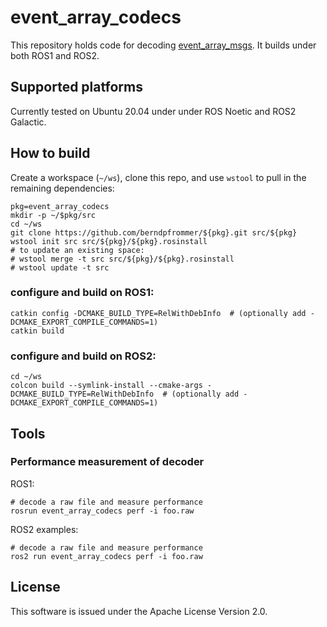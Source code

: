 # event_array_codecs

This repository holds code for decoding
[event_array_msgs](https://github.com/berndpfrommer/event_array_msgs). It
builds under both ROS1 and ROS2.

## Supported platforms

Currently tested on Ubuntu 20.04 under under ROS Noetic and ROS2 Galactic.


## How to build
Create a workspace (``~/ws``), clone this repo, and use ``wstool``
to pull in the remaining dependencies:

```
pkg=event_array_codecs
mkdir -p ~/$pkg/src
cd ~/ws
git clone https://github.com/berndpfrommer/${pkg}.git src/${pkg}
wstool init src src/${pkg}/${pkg}.rosinstall
# to update an existing space:
# wstool merge -t src src/${pkg}/${pkg}.rosinstall
# wstool update -t src
```

### configure and build on ROS1:

```
catkin config -DCMAKE_BUILD_TYPE=RelWithDebInfo  # (optionally add -DCMAKE_EXPORT_COMPILE_COMMANDS=1)
catkin build
```

### configure and build on ROS2:

```
cd ~/ws
colcon build --symlink-install --cmake-args -DCMAKE_BUILD_TYPE=RelWithDebInfo  # (optionally add -DCMAKE_EXPORT_COMPILE_COMMANDS=1)
```

## Tools

### Performance measurement of decoder

ROS1:
```
# decode a raw file and measure performance
rosrun event_array_codecs perf -i foo.raw
```

ROS2 examples:
```
# decode a raw file and measure performance
ros2 run event_array_codecs perf -i foo.raw
```

## License

This software is issued under the Apache License Version 2.0.
